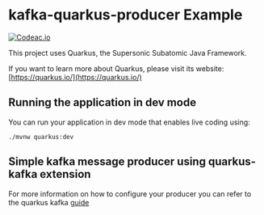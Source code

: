 # kafka-quarkus-producer Example

[![Codeac.io](https://static.codeac.io/badges/2-240517386.svg "Codeac.io")](https://app.codeac.io/github/raffamendes/kafka-quarkus-producer)

This project uses Quarkus, the Supersonic Subatomic Java Framework.

If you want to learn more about Quarkus, please visit its website: [https://quarkus.io/](https://quarkus.io/)

## Running the application in dev mode

You can run your application in dev mode that enables live coding using:
```
./mvnw quarkus:dev
```
## Simple kafka message producer using quarkus-kafka extension

For more information on how to configure your producer you can refer to the quarkus kafka [guide](https://quarkus.io/guides/kafka)

